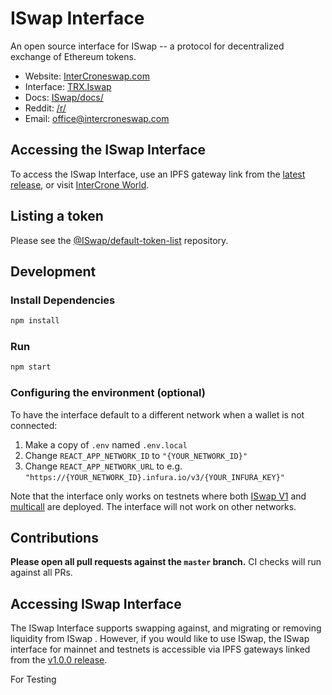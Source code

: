 # ISwap Interface

An open source interface for ISwap -- a protocol for decentralized exchange of Ethereum tokens.

- Website: [InterCroneswap.com](https://intercroneswap.com)
- Interface: [TRX.Iswap](https://trx.intercroneswap.com)
- Docs: [ISwap/docs/](https://docs.intercroneswap.finance)
- Reddit: [/r/]()
- Email: [office@intercroneswap.com](mailto:office@intercroneswap.com)

## Accessing the ISwap Interface

To access the ISwap Interface, use an IPFS gateway link from the
[latest release](https://github.com/ISwap/ISwap-interface/releases/latest),
or visit [InterCrone World](https://Intercroneswap.com).

## Listing a token

Please see the
[@ISwap/default-token-list](https://github.com/ISwap/default-token-list)
repository.

## Development

### Install Dependencies

```bash
npm install
```

### Run

```bash
npm start
```

### Configuring the environment (optional)

To have the interface default to a different network when a wallet is not connected:

1. Make a copy of `.env` named `.env.local`
2. Change `REACT_APP_NETWORK_ID` to `"{YOUR_NETWORK_ID}"`
3. Change `REACT_APP_NETWORK_URL` to e.g. `"https://{YOUR_NETWORK_ID}.infura.io/v3/{YOUR_INFURA_KEY}"`

Note that the interface only works on testnets where both
[ISwap V1](https://intercroneswap.com/docs/v1/smart-contracts/factory/) and
[multicall](https://github.com/makerdao/multicall) are deployed.
The interface will not work on other networks.

## Contributions

**Please open all pull requests against the `master` branch.**
CI checks will run against all PRs.

## Accessing ISwap Interface

The ISwap Interface supports swapping against, and migrating or removing liquidity from ISwap . However,
if you would like to use ISwap, the ISwap interface for mainnet and testnets is accessible via IPFS gateways
linked from the [v1.0.0 release](https://github.com/ISwap/ISwap-interface/releases/tag/v1.0.0).

For Testing
